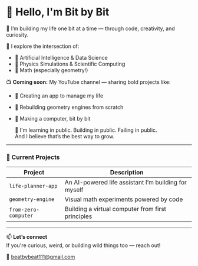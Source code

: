 # 👋 Hello, I'm Bit by Bit

🎯 I’m building my life one bit at a time — through code, creativity, and curiosity.

🔎 I explore the intersection of:
- 🤖 Artificial Intelligence & Data Science
- 🔬 Physics Simulations & Scientific Computing
- 🧮 Math (especially geometry!)

📺 **Coming soon:** My YouTube channel — sharing bold projects like:
- 🧠 Creating an app to manage my life
- 🧮 Rebuilding geometry engines from scratch
- 🔌 Making a computer, bit by bit
  
  🌱 I'm learning in public. Building in public. Failing in public.  
And I believe that’s the best way to grow.

---

### 🚀 Current Projects

| Project            | Description                                         |
|--------------------|-----------------------------------------------------|
| `life-planner-app` | An AI-powered life assistant I’m building for myself |
| `geometry-engine`  | Visual math experiments powered by code             |
| `from-zero-computer` | Building a virtual computer from first principles |

---

📫 **Let’s connect**  
If you're curious, weird, or building wild things too — reach out!

🧠 beatbybeat111@gmail.com


